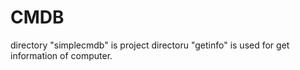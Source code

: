# CMDB
directory "simplecmdb" is project
directoru "getinfo" is used for get information of computer.

